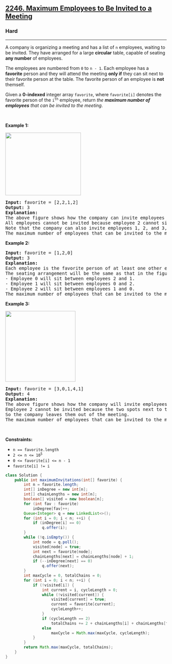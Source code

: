 <h2><a href="https://leetcode.com/problems/maximum-employees-to-be-invited-to-a-meeting">2246. Maximum Employees to Be Invited to a Meeting</a></h2><h3>Hard</h3><hr><p>A company is organizing a meeting and has a list of <code>n</code> employees, waiting to be invited. They have arranged for a large <strong>circular</strong> table, capable of seating <strong>any number</strong> of employees.</p>

<p>The employees are numbered from <code>0</code> to <code>n - 1</code>. Each employee has a <strong>favorite</strong> person and they will attend the meeting <strong>only if</strong> they can sit next to their favorite person at the table. The favorite person of an employee is <strong>not</strong> themself.</p>

<p>Given a <strong>0-indexed</strong> integer array <code>favorite</code>, where <code>favorite[i]</code> denotes the favorite person of the <code>i<sup>th</sup></code> employee, return <em>the <strong>maximum number of employees</strong> that can be invited to the meeting</em>.</p>

<p>&nbsp;</p>
<p><strong class="example">Example 1:</strong></p>
<img alt="" src="https://assets.leetcode.com/uploads/2021/12/14/ex1.png" style="width: 236px; height: 195px;" />
<pre>
<strong>Input:</strong> favorite = [2,2,1,2]
<strong>Output:</strong> 3
<strong>Explanation:</strong>
The above figure shows how the company can invite employees 0, 1, and 2, and seat them at the round table.
All employees cannot be invited because employee 2 cannot sit beside employees 0, 1, and 3, simultaneously.
Note that the company can also invite employees 1, 2, and 3, and give them their desired seats.
The maximum number of employees that can be invited to the meeting is 3. 
</pre>

<p><strong class="example">Example 2:</strong></p>

<pre>
<strong>Input:</strong> favorite = [1,2,0]
<strong>Output:</strong> 3
<strong>Explanation:</strong> 
Each employee is the favorite person of at least one other employee, and the only way the company can invite them is if they invite every employee.
The seating arrangement will be the same as that in the figure given in example 1:
- Employee 0 will sit between employees 2 and 1.
- Employee 1 will sit between employees 0 and 2.
- Employee 2 will sit between employees 1 and 0.
The maximum number of employees that can be invited to the meeting is 3.
</pre>

<p><strong class="example">Example 3:</strong></p>
<img alt="" src="https://assets.leetcode.com/uploads/2021/12/14/ex2.png" style="width: 219px; height: 220px;" />
<pre>
<strong>Input:</strong> favorite = [3,0,1,4,1]
<strong>Output:</strong> 4
<strong>Explanation:</strong>
The above figure shows how the company will invite employees 0, 1, 3, and 4, and seat them at the round table.
Employee 2 cannot be invited because the two spots next to their favorite employee 1 are taken.
So the company leaves them out of the meeting.
The maximum number of employees that can be invited to the meeting is 4.
</pre>

<p>&nbsp;</p>
<p><strong>Constraints:</strong></p>

<ul>
	<li><code>n == favorite.length</code></li>
	<li><code>2 &lt;= n &lt;= 10<sup>5</sup></code></li>
	<li><code>0 &lt;= favorite[i] &lt;=&nbsp;n - 1</code></li>
	<li><code>favorite[i] != i</code></li>
</ul>

```java
class Solution {
    public int maximumInvitations(int[] favorite) {
        int n = favorite.length;
        int[] inDegree = new int[n];
        int[] chainLengths = new int[n];
        boolean[] visited = new boolean[n];
        for (int fav : favorite)
            inDegree[fav]++;
        Queue<Integer> q = new LinkedList<>();
        for (int i = 0; i < n; ++i) {
            if (inDegree[i] == 0)
                q.offer(i);
        }
        while (!q.isEmpty()) {
            int node = q.poll();
            visited[node] = true;
            int next = favorite[node];
            chainLengths[next] = chainLengths[node] + 1;
            if (--inDegree[next] == 0)
                q.offer(next);
        }
        int maxCycle = 0, totalChains = 0;
        for (int i = 0; i < n; ++i) {
            if (!visited[i]) {
                int current = i, cycleLength = 0;
                while (!visited[current]) {
                    visited[current] = true;
                    current = favorite[current];
                    cycleLength++;
                }
                if (cycleLength == 2)
                    totalChains += 2 + chainLengths[i] + chainLengths[favorite[i]];
                else
                    maxCycle = Math.max(maxCycle, cycleLength);
            }
        }
        return Math.max(maxCycle, totalChains);
    }
}
```
